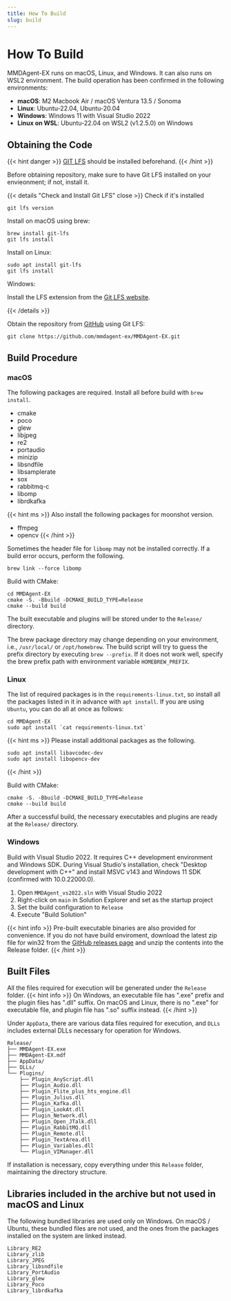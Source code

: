```yaml
---
title: How To Build
slug: build
---
```


# How To Build

MMDAgent-EX runs on macOS, Linux, and Windows. It can also runs on WSL2 environment.  The build operation has been confirmed in the following environments:

- **macOS**: M2 Macbook Air / macOS Ventura 13.5 / Sonoma
- **Linux**: Ubuntu-22.04, Ubuntu-20.04
- **Windows**: Windows 11 with Visual Studio 2022
- **Linux on WSL**: Ubuntu-22.04 on WSL2 (v1.2.5.0) on Windows

## Obtaining the Code

{{< hint danger >}}
[GIT LFS](https://git-lfs.com/) should be installed beforehand.
{{< /hint >}}

Before obtaining repository, make sure to have Git LFS installed on your envieonment; if not, install it.

{{< details "Check and Install Git LFS" close >}}
Check if it's installed

```shell
git lfs version
```

Install on macOS using brew:

```shell
brew install git-lfs
git lfs install
```

Install on Linux:

```shell
sudo apt install git-lfs
git lfs install
```

Windows:

Install the LFS extension from the [Git LFS website](https://git-lfs.com/).

{{< /details >}}

Obtain the repository from [GitHub](https://github.com/mmdagent-ex/MMDAgent-EX) using Git LFS:

```shell
git clone https://github.com/mmdagent-ex/MMDAgent-EX.git
```

## Build Procedure

### macOS

The following packages are required. Install all before build with `brew install`.

- cmake
- poco
- glew
- libjpeg
- re2
- portaudio
- minizip
- libsndfile
- libsamplerate
- sox
- rabbitmq-c
- libomp
- librdkafka

{{< hint ms >}}
Also install the following packages for moonshot version.

- ffmpeg
- opencv
{{< /hint >}}

Sometimes the header file for `libomp` may not be installed correctly. If a build error occurs, perform the following.

```shell
brew link --force libomp
```

Build with CMake:

```shell
cd MMDAgent-EX
cmake -S. -Bbuild -DCMAKE_BUILD_TYPE=Release
cmake --build build
```

The built executable and plugins will be stored under to the `Release/` directory.

The brew package directory may change depending on your environment, i.e., `/usr/local/` or `/opt/homebrew`.  The build script will try to guess the prefix directory by executing `brew --prefix`.  If it does not work well, specify the brew prefix path with environment variable `HOMEBREW_PREFIX`.

### Linux

The list of required packages is in the `requirements-linux.txt`, so install all the packages listed in it in advance with `apt install`. If you are using `Ubuntu`, you can do all at once as follows:

```shell
cd MMDAgent-EX
sudo apt install `cat requirements-linux.txt`
```

{{< hint ms >}}
Please install additional packages as the following.

```shell
sudo apt install libavcodec-dev
sudo apt install libopencv-dev
```
{{< /hint >}}

Build with CMake:

```shell
cmake -S. -Bbuild -DCMAKE_BUILD_TYPE=Release
cmake --build build
```

After a successful build, the necessary executables and plugins are ready at the `Release/` directory.

### Windows

Build with Visual Studio 2022.  It requires C++ development environment and Windows SDK.  During Visual Studio's installation, check "Desktop development with C++" and install MSVC v143 and Windows 11 SDK (confirmed with 10.0.22000.0).

1. Open `MMDAgent_vs2022.sln` with Visual Studio 2022
2. Right-click on `main` in Solution Explorer and set as the startup project
3. Set the build configuration to `Release`
4. Execute "Build Solution"

{{< hint info >}}
Pre-built executable binaries are also provided for convenience.  If you do not have build enviroment, download the latest zip file for win32 from the [GitHub releases page](https://github.com/mmdagent-ex/MMDAgent-EX/releases) and unzip the contents into the Release folder.
{{< /hint >}}

## Built Files

All the files required for execution will be generated under the `Release` folder.
{{< hint info >}}
On Windows, an executable file has ".exe" prefix and the plugin files has ".dll" suffix.  On macOS and Linux, there is no ".exe" for executable file, and plugin file has ".so" suffix instead.
{{< /hint >}}

Under `AppData`, there are various data files required for execution, and `DLLs` includes external DLLs necessary for operation for Windows.

    Release/
    ├── MMDAgent-EX.exe
    ├── MMDAgent-EX.mdf
    ├── AppData/
    ├── DLLs/
    └── Plugins/
        ├── Plugin_AnyScript.dll
        ├── Plugin_Audio.dll
        ├── Plugin_Flite_plus_hts_engine.dll
        ├── Plugin_Julius.dll
        ├── Plugin_Kafka.dll
        ├── Plugin_LookAt.dll
        ├── Plugin_Network.dll
        ├── Plugin_Open_JTalk.dll
        ├── Plugin_RabbitMQ.dll
        ├── Plugin_Remote.dll
        ├── Plugin_TextArea.dll
        ├── Plugin_Variables.dll
        └── Plugin_VIManager.dll

If installation is necessary, copy everything under this `Release` folder, maintaining the directory structure.

## Libraries included in the archive but not used in macOS and Linux

The following bundled libraries are used only on Windows. On macOS / Ubuntu, these bundled files are not used, and the ones from the packages installed on the system are linked instead.

    Library_RE2
    Library_zlib
    Library_JPEG
    Library_libsndfile
    Library_PortAudio
    Library_glew
    Library_Poco
    Library_librdkafka
